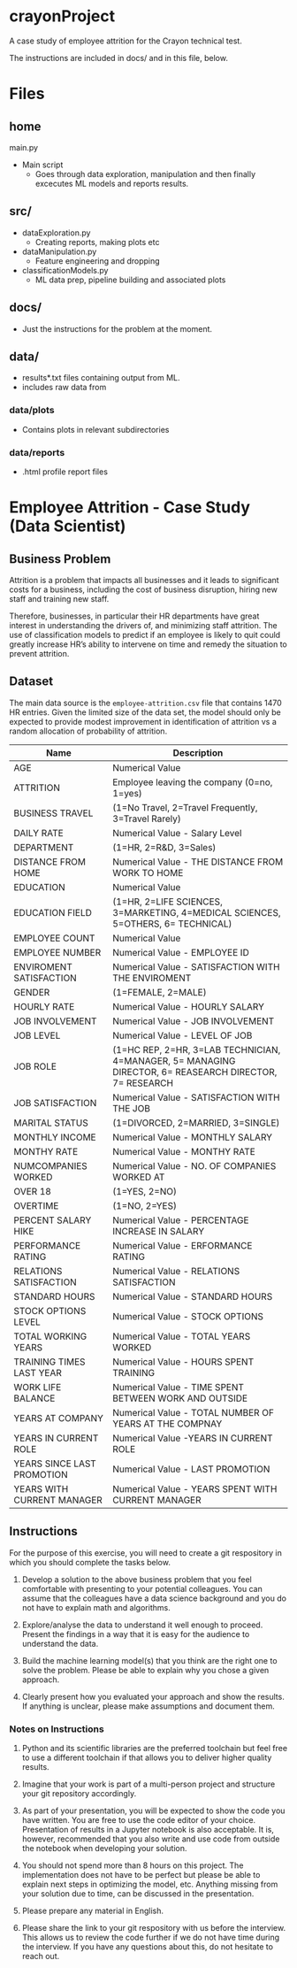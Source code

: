 # crayonProject

A case study of employee attrition for the Crayon technical test.

The instructions are included in docs/ and in this file, below.

# Files

## home

main.py
- Main script
    - Goes through data exploration, manipulation and then finally excecutes ML models and reports results.

## src/
- dataExploration.py
    - Creating reports, making plots etc
- dataManipulation.py
    - Feature engineering and dropping 
- classificationModels.py
    - ML data prep, pipeline building and associated plots

## docs/
- Just the instructions for the problem at the moment.

## data/
- results*.txt files containing output from ML.
- includes raw data from 

### data/plots
- Contains plots in relevant subdirectories

### data/reports
- .html profile report files 



# Employee Attrition - Case Study (Data Scientist)

## Business Problem
Attrition is a problem that impacts all businesses and it leads to significant costs for a business, including the cost of business disruption, hiring new staff and training new staff. 

Therefore, businesses, in particular their HR departments have great interest in understanding the drivers of, and minimizing staff attrition. The use of classification models to predict if an employee is likely to quit could greatly increase HR’s ability to intervene on time and remedy the situation to prevent attrition.

## Dataset
The main data source is the `employee-attrition.csv` file that contains 1470 HR entries.  Given the limited size of the data set, the model should only be expected to provide modest improvement in identification of attrition vs a random allocation of probability of attrition.


| Name | Description |
|------|-------------|
|AGE| Numerical Value |
|ATTRITION|Employee leaving the company (0=no, 1=yes) |
|BUSINESS TRAVEL|(1=No Travel, 2=Travel Frequently, 3=Travel Rarely)|
|DAILY RATE|Numerical Value - Salary Level|
|DEPARTMENT|(1=HR, 2=R&D, 3=Sales)|
|DISTANCE FROM HOME|Numerical Value - THE DISTANCE FROM WORK TO HOME|
|EDUCATION|Numerical Value|
|EDUCATION FIELD|(1=HR, 2=LIFE SCIENCES, 3=MARKETING, 4=MEDICAL SCIENCES, 5=OTHERS, 6= TECHNICAL)|
|EMPLOYEE COUNT|Numerical Value|
|EMPLOYEE NUMBER|Numerical Value - EMPLOYEE ID|
|ENVIROMENT SATISFACTION|Numerical Value - SATISFACTION WITH THE ENVIROMENT
|GENDER|(1=FEMALE, 2=MALE)
|HOURLY RATE|Numerical Value - HOURLY SALARY
|JOB INVOLVEMENT|Numerical Value - JOB INVOLVEMENT
|JOB LEVEL|Numerical Value - LEVEL OF JOB
|JOB ROLE|(1=HC REP, 2=HR, 3=LAB TECHNICIAN, 4=MANAGER, 5= MANAGING DIRECTOR, 6= REASEARCH DIRECTOR, 7= RESEARCH |SCIENTIST, 8=SALES EXECUTIEVE, 9= SALES REPRESENTATIVE)|
JOB SATISFACTION|Numerical Value - SATISFACTION WITH THE JOB|
MARITAL STATUS|(1=DIVORCED, 2=MARRIED, 3=SINGLE)|
MONTHLY INCOME|Numerical Value - MONTHLY SALARY|
|MONTHY RATE|Numerical Value - MONTHY RATE|
|NUMCOMPANIES WORKED|Numerical Value - NO. OF COMPANIES WORKED AT|
|OVER 18|(1=YES, 2=NO)|
|OVERTIME|(1=NO, 2=YES)|
|PERCENT SALARY HIKE|Numerical Value - PERCENTAGE INCREASE IN SALARY|
|PERFORMANCE RATING|Numerical Value - ERFORMANCE RATING|
|RELATIONS SATISFACTION|Numerical Value - RELATIONS SATISFACTION|
|STANDARD HOURS|Numerical Value - STANDARD HOURS|
|STOCK OPTIONS LEVEL|Numerical Value - STOCK OPTIONS|
|TOTAL WORKING YEARS|Numerical Value - TOTAL YEARS WORKED|
|TRAINING TIMES LAST YEAR|Numerical Value - HOURS SPENT TRAINING|
|WORK LIFE BALANCE|Numerical Value - TIME SPENT BETWEEN WORK AND OUTSIDE|
|YEARS AT COMPANY|Numerical Value - TOTAL NUMBER OF YEARS AT THE COMPNAY|
|YEARS IN CURRENT ROLE|Numerical Value -YEARS IN CURRENT ROLE|
|YEARS SINCE LAST PROMOTION|Numerical Value - LAST PROMOTION|
|YEARS WITH CURRENT MANAGER|Numerical Value - YEARS SPENT WITH CURRENT MANAGER|


## Instructions

For the purpose of this exercise, you will need to create a git respository in which you should complete the tasks below.

1. Develop a solution to the above business problem that you feel comfortable with presenting to your potential colleagues. You can assume that the colleagues have a data science background and you do not have to explain math and algorithms.

1. Explore/analyse the data to understand it well enough to proceed. Present the findings in a way that it is easy for the audience to understand the data. 

1. Build the machine learning model(s) that you think are the right one to solve the problem. Please be able to explain why you chose a given approach. 

1. Clearly present how you evaluated your approach and show the results. If anything is unclear, please make assumptions and document them. 

### Notes on Instructions

1. Python and its scientific libraries are the preferred toolchain but feel free to use a different toolchain if that allows you to deliver higher quality results. 

1. Imagine that your work is part of a multi-person project and structure your git repository accordingly.

1. As part of your presentation, you will be expected to show the code you have written. You are free to use the code editor of your choice. Presentation of results in a Jupyter notebook is also acceptable. It is, however, recommended that you also write and use code from outside the notebook when developing your solution.

1. You should not spend more than 8 hours on this project. The implementation does not have to be perfect but please be able to explain next steps in optimizing the model, etc. Anything missing from your solution due to time, can be discussed in the presentation.

1. Please prepare any material in English.

1. Please share the link to your git respository with us before the interview. This allows us to review the code further if we do not have time during the interview. If you have any questions about this, do not hesitate to reach out.